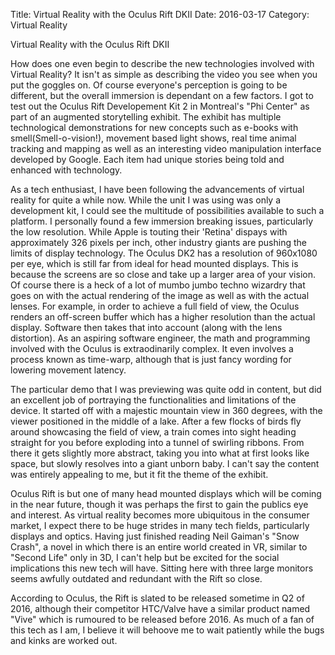 Title: Virtual Reality with the Oculus Rift DKII
Date: 2016-03-17
Category: Virtual Reality

Virtual Reality with the Oculus Rift DKII

How does one even begin to describe the new technologies involved with Virtual Reality? It isn't as simple as describing the video you see when you put the goggles on. Of course everyone's perception is going to be different, but the overall immersion is dependant on a few factors. I got to test out the Oculus Rift Developement Kit 2 in Montreal's "Phi Center" as part of an augmented storytelling exhibit. The exhibit has multiple technological demonstrations for new concepts such as e-books with smell(Smell-o-vision!), movement based light shows, real time animal tracking and mapping as well as an interesting video manipulation interface developed by Google. Each item had unique stories being told and enhanced with technology.

As a tech enthusiast, I have been following the advancements of virtual reality for quite a while now. While the unit I was using was only a development kit, I could see the multitude of possibilities available to such a platform. I personally found a few immersion breaking issues, particularly the low resolution. While Apple is touting their 'Retina' dispays with approximately 326 pixels per inch, other industry giants are pushing the limits of display technology. The Oculus DK2 has a resolution of 960x1080 per eye, which is still far from ideal for head mounted displays. This is because the screens are so close and take up a larger area of your vision. Of course there is a heck of a lot of mumbo jumbo techno wizardry that goes on with the actual rendering of the image as well as with the actual lenses. For example, in order to achieve a full field of view, the Oculus renders an off-screen buffer which has a higher resolution than the actual display. Software then takes that into account (along with the lens distortion). As an aspiring software engineer, the math and programming involved with the Oculus is extraodinarily complex. It even involves a process known as time-warp, although that is just fancy wording for lowering movement latency.

The particular demo that I was previewing was quite odd in content, but did an excellent job of portraying the functionalities and limitations of the device. It started off with a majestic mountain view in 360 degrees, with the viewer positioned in the middle of a lake. After a few flocks of birds fly around showcasing the field of view, a train comes into sight heading straight for you before exploding into a tunnel of swirling ribbons. From there it gets slightly more abstract, taking you into what at first looks like space, but slowly resolves into a giant unborn baby. I can't say the content was entirely appealing to me, but it fit the theme of the exhibit.

Oculus Rift is but one of many head mounted displays which will be coming in the near future, though it was perhaps the first to gain the publics eye and interest. As virtual reality becomes more ubiquitous in the consumer market, I expect there to be huge strides in many tech fields, particularly displays and optics. Having just finished reading Neil Gaiman's "Snow Crash", a novel in which there is an entire world created in VR, similar to "Second Life" only in 3D, I can't help but be excited for the social implications this new tech will have. Sitting here with three large monitors seems awfully outdated and redundant with the Rift so close.

According to Oculus, the Rift is slated to be released sometime in Q2 of 2016, although their competitor HTC/Valve have a similar product named "Vive" which is rumoured to be released before 2016. As much of a fan of this tech as I am, I believe it will behoove me to wait patiently while the bugs and kinks are worked out.

